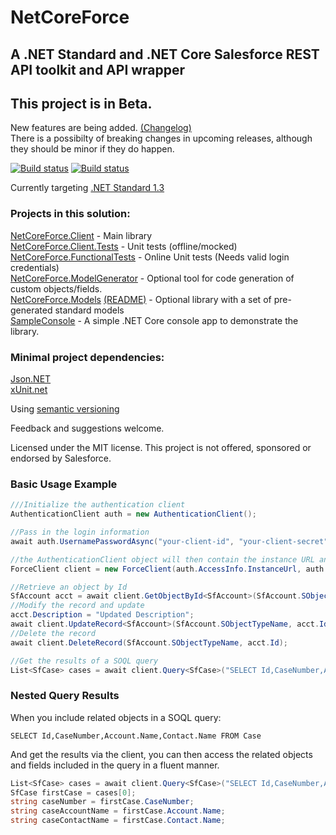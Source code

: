 # NetCoreForce 

## A .NET Standard and .NET Core Salesforce REST API toolkit and API wrapper

## This project is in Beta.
New features are being added. [(Changelog)](CHANGELOG.md)  
There is a possibilty of breaking changes in upcoming releases, although they should be minor if they do happen.

[![Build status](https://ci.appveyor.com/api/projects/status/sum0prwnfgnv8e7s/branch/master?svg=true&passingText=master&failingText=master&pendingText=master%20pending)](https://ci.appveyor.com/project/anthonyreilly/netcoreforce/branch/master)
[![Build status](https://ci.appveyor.com/api/projects/status/sum0prwnfgnv8e7s/branch/dev?svg=true&passingText=dev&failingText=dev&pendingText=dev%20pending)](https://ci.appveyor.com/project/anthonyreilly/netcoreforce/branch/dev)

Currently targeting [.NET Standard 1.3](https://docs.microsoft.com/en-us/dotnet/articles/standard/library)

### Projects in this solution:
[NetCoreForce.Client](src/NetCoreForce.Client) - Main library  
[NetCoreForce.Client.Tests](src/NetCoreForce.Client.Tests) - Unit tests (offline/mocked)  
[NetCoreForce.FunctionalTests](src/NetCoreForce.FunctionalTests) - Online Unit tests (Needs valid login credentials)  
[NetCoreForce.ModelGenerator](src/NetCoreForce.ModelGenerator) - Optional tool for code generation of custom objects/fields.  
[NetCoreForce.Models](src/NetCoreForce.Models) [(README)](NetCoreForce.Models/README.md) - Optional library with a set of pre-generated standard models  
[SampleConsole](src/SampleConsole) - A simple .NET Core console app to demonstrate the library.

### Minimal project dependencies:  
[Json.NET](https://www.nuget.org/packages/Newtonsoft.Json)  
[xUnit.net](https://www.nuget.org/packages/xunit)  

Using [semantic versioning](http://semver.org)

Feedback and suggestions welcome.

Licensed under the MIT license.
This project is not offered, sponsored or endorsed by Salesforce.

### Basic Usage Example

```csharp
///Initialize the authentication client
AuthenticationClient auth = new AuthenticationClient();

//Pass in the login information
await auth.UsernamePasswordAsync("your-client-id", "your-client-secret", "your-username", "your-password", "token-endpoint-url");

//the AuthenticationClient object will then contain the instance URL and access token to be used in each of the API calls
ForceClient client = new ForceClient(auth.AccessInfo.InstanceUrl, auth.ApiVersion, auth.AccessInfo.AccessToken);

//Retrieve an object by Id
SfAccount acct = await client.GetObjectById<SfAccount>(SfAccount.SObjectTypeName, "001i000002C8QTI");
//Modify the record and update
acct.Description = "Updated Description";
await client.UpdateRecord<SfAccount>(SfAccount.SObjectTypeName, acct.Id, acct);
//Delete the record
await client.DeleteRecord(SfAccount.SObjectTypeName, acct.Id);

//Get the results of a SOQL query
List<SfCase> cases = await client.Query<SfCase>("SELECT Id,CaseNumber,Account.Name,Contact.Name FROM Case");
```

### Nested Query Results

When you include related objects in a SOQL query:
```
SELECT Id,CaseNumber,Account.Name,Contact.Name FROM Case
```

And get the results via the client, you can then access the related objects and fields included in the query in a fluent manner.
```csharp
List<SfCase> cases = await client.Query<SfCase>("SELECT Id,CaseNumber,Account.Name,Contact.Name FROM Case");
SfCase firstCase = cases[0];
string caseNumber = firstCase.CaseNumber;
string caseAccountName = firstCase.Account.Name;
string caseContactName = firstCase.Contact.Name;
```

